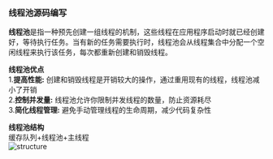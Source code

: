### 线程池源码编写
**线程池**是指一种预先创建一组线程的机制，这些线程在应用程序启动时就已经创建好，等待执行任务。当有新的任务需要执行时，线程池会从线程集合中分配一个空闲线程来执行该任务，每次都重新创建和销毁线程。

**线程池优点**  
1.**提高性能:** 创建和销毁线程是开销较大的操作，通过重用现有的线程，线程池减小了开销  
2.**控制并发量:** 线程池允许你限制并发线程的数量，防止资源耗尽  
3.**简化线程管理:** 避免手动管理线程的生命周期，减少代码复杂性  

**线程池结构**  
缓存队列+线程池+主线程  
![structure](https://github.com/user-attachments/assets/87c79650-96b4-409c-b76e-9811627f5b6e)
